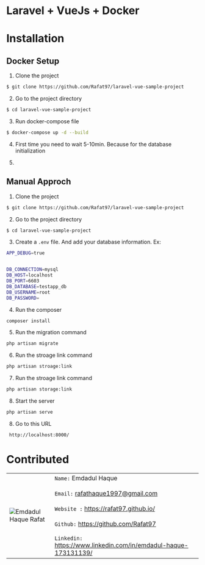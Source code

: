 # Laravel + VueJs + Docker

# Installation 
## Docker Setup
 
1. Clone the project

```bash
$ git clone https://github.com/Rafat97/laravel-vue-sample-project
```

2. Go to the project directory

```bash
$ cd laravel-vue-sample-project
```

3. Run docker-compose file

```bash
$ docker-compose up -d --build
```

4. First time you need to wait 5-10min. Because for the database initialization

5. 


## Manual Approch
 
1. Clone the project

```bash
$ git clone https://github.com/Rafat97/laravel-vue-sample-project
```

2. Go to the project directory

```bash
$ cd laravel-vue-sample-project
```



3. Create a `.env` file. And add your database information. Ex:

```bash
APP_DEBUG=true


DB_CONNECTION=mysql
DB_HOST=localhost
DB_PORT=6603
DB_DATABASE=testapp_db
DB_USERNAME=root
DB_PASSWORD=
```

4. Run the composer 

```bash
composer install
```

5. Run the migration command

```bash
php artisan migrate
```

6. Run the stroage link command

```bash
php artisan stroage:link
```

7. Run the stroage link command

```bash
php artisan storage:link
```

8. Start the server

```bash
php artisan serve
```

8. Go to this URL

```bash
 http://localhost:8000/
```



# Contributed

| |  |
| ----------- | ----------- |
| ![Emdadul Haque Rafat](https://rafat97.github.io/static/c3688eb99d1fef50023a121e3abc5fa6/e8044/my-image.jpg)      | `Name:` Emdadul Haque <br /><br /> `Email:` rafathaque1997@gmail.com <br /><br /> `Website :` https://rafat97.github.io/ <br /><br />`Github:` https://github.com/Rafat97 <br /><br /> `Linkedin:` https://www.linkedin.com/in/emdadul-haque-173131139/   |

